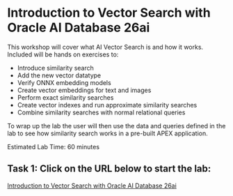 # Introduction to Vector Search with Oracle AI Database 26ai

This workshop will cover what AI Vector Search is and how it works. Included will be hands on exercises to:

- Introduce similarity search
- Add the new vector datatype
- Verify ONNX embedding models
- Create vector embeddings for text and images
- Perform exact similarity searches
- Create vector indexes and run approximate similarity searches
- Combine similarity searches with normal relational queries

To wrap up the lab the user will then use the data and queries defined in the lab to see how similarity search works in a pre-built APEX application.

Estimated Lab Time: 60 minutes

## Task 1: Click on the URL below to start the lab:
[Introduction to Vector Search with Oracle AI Database 26ai](https://livelabs.oracle.com/pls/apex/r/dbpm/livelabs/view-workshop?wid=4166)